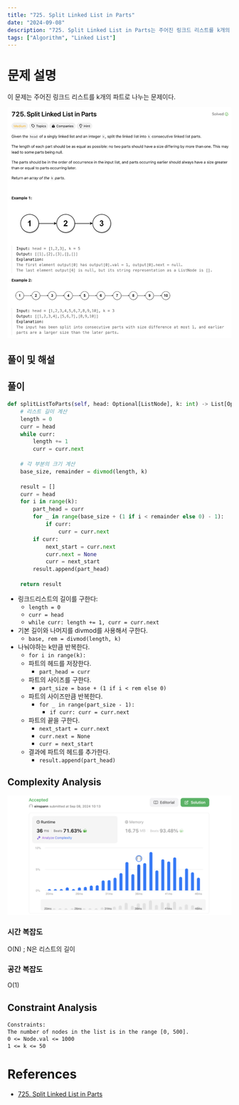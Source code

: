 ```yaml
---
title: "725. Split Linked List in Parts"
date: "2024-09-08"
description: "725. Split Linked List in Parts는 주어진 링크드 리스트를 k개의 파트로 나누는 문제이다."
tags: ["Algorithm", "Linked List"]
---
```


# 문제 설명
이 문제는 주어진 링크드 리스트를 k개의 파트로 나누는 문제이다.

![725](../../../images/LEET/725/725.png)


## 풀이 및 해설


## 풀이
```python
def splitListToParts(self, head: Optional[ListNode], k: int) -> List[Optional[ListNode]]:
    # 리스트 길이 계산
    length = 0
    curr = head
    while curr:
        length += 1
        curr = curr.next
    
    # 각 부분의 크기 계산
    base_size, remainder = divmod(length, k)
    
    result = []
    curr = head
    for i in range(k):
        part_head = curr
        for _ in range(base_size + (1 if i < remainder else 0) - 1):
            if curr:
                curr = curr.next
        if curr:
            next_start = curr.next
            curr.next = None
            curr = next_start
        result.append(part_head)
    
    return result
```
- 링크드리스트의 길이를 구한다:
    - `length = 0`
    - `curr = head`
    - `while curr: length += 1, curr = curr.next`
- 기본 길이와 나머지를 divmod를 사용해서 구한다.
    - `base, rem = divmod(length, k)`
- 나눠야하는 k만큼 반복한다.
    - `for i in range(k):`
    - 파트의 헤드를 저장한다.
        - `part_head = curr`
    - 파트의 사이즈를 구한다.
        - `part_size = base + (1 if i < rem else 0)`
    - 파트의 사이즈만큼 반복한다.
        - `for _ in range(part_size - 1):`
            - `if curr: curr = curr.next`
    - 파트의 끝을 구한다.
        - `next_start = curr.next`
        - `curr.next = None`
        - `curr = next_start`
    - 결과에 파트의 헤드를 추가한다.
        - `result.append(part_head)`

## Complexity Analysis
![tc](../../../images/LEET/725/tc.png)

### 시간 복잡도
O(N) ; N은 리스트의 길이

### 공간 복잡도
O(1)

## Constraint Analysis
```
Constraints:
The number of nodes in the list is in the range [0, 500].
0 <= Node.val <= 1000
1 <= k <= 50
```

# References
- [725. Split Linked List in Parts](https://leetcode.com/problems/split-linked-list-in-parts/)